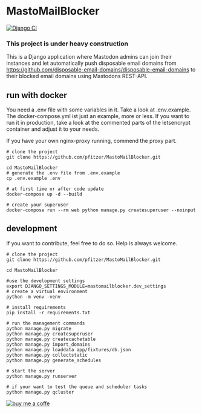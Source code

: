 # MastoMailBlocker

[![Django CI](https://github.com/pfitzer/MastoMailBlocker/actions/workflows/django.yml/badge.svg)](https://github.com/pfitzer/MastoMailBlocker/actions/workflows/django.yml)

### This project is under heavy construction

This is a Django application where Mastodon admins can join their instances and let automatically
push disposable email domains from https://github.com/disposable-email-domains/disposable-email-domains to their blocked
email domains using Mastodons REST-API.

run with docker
---------------

You need a .env file with some variables in it. Take a look at .env.example. The docker-compose.yml ist just an example, more or less.
If you want to run it in production, take a look at the commented parts of the letsencrypt container and adjust it to your needs.

If you have your own nginx-proxy running, commend the proxy part.

```
# clone the project
git clone https://github.com/pfitzer/MastoMailBlocker.git

cd MastoMailBlocker
# generate the .env file from .env.example
cp .env.example .env

# at first time or after code update
docker-compose up -d --build

# create your superuser
docker-compose run --rm web python manage.py createsuperuser --noinput
```

development
-----------

If you want to contribute, feel free to do so. Help is always welcome.

```
# clone the project
git clone https://github.com/pfitzer/MastoMailBlocker.git

cd MastoMailBlocker

#use the development settings
export DJANGO_SETTINGS_MODULE=mastomailblocker.dev_settings
# create a virtual environment
python -m venv -venv

# install requirements
pip install -r requirements.txt

# run the management commands
python manage.py migrate
python manage.py createsuperuser
python manage.py createcachetable
python manage.py import_domains
python manage.py loaddata app/fixtures/db.json
python manage.py collectstatic
python manage.py generate_schedules

# start the server
python manage.py runserver

# if your want to test the queue and scheduler tasks
python manage.py qcluster
```

[![buy me a coffe](https://cdn.buymeacoffee.com/buttons/lato-orange.png)](https://www.buymeacoffee.com/pfitzer)

